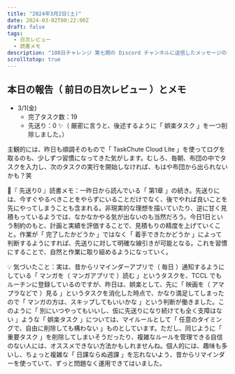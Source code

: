 ```yaml
---
title: "2024年3月2日(土)"
date: 2024-03-02T00:22:00Z
draft: false
tags:
  - 日次レビュー
  - 読書メモ
description: "100日チャレンジ 第七期の Discord チャンネルに送信したメッセージのアーカイブ"
scrolltotop: true
---
```


## 本日の報告（ 前日の日次レビュー ）とメモ

- 3/1(金)
  - 完了タスク数：19
  - 先送り：0 ✨（ 厳密に言うと、後述するように「 娯楽タスク 」を一つ削除しました。）

主観的には、昨日も順調そのもので「 TaskChute Cloud Lite 」を使ってログを取るのも、少しずつ習慣になってきた気がします。むしろ、毎朝、布団の中でタスクを入力し、次のタスクの実行を開始しなければ、もはや布団から出られないかも？笑

🔖『 先送り0 』読書メモ：一昨日から読んでいる「 第1章 」の続き。先送りには、今すぐやるべきことをやらずにいることだけでなく、後でやれば良いことを先にやってしまうことも含まれる。非現実的な理想を描いていたり、逆に甘く見積もっているようでは、なかなかやる気が出ないのも当然だろう。今日1日という制約のもと、計画と実績を評価することで、見積もりの精度を上げていくこと。作業が「 完了したかどうか 」ではなく「 着手できたかどうか 」によって判断するようにすれば、先送りに対して明確な線引きが可能となる。これを習慣にすることで、自然と作業に取り組めるようになっていく。

💡 気づいたこと：実は、昔からリマインダーアプリで（ 毎日 ）通知するようにしている「 マンガを（ マンガアプリで ）読む 」というタスクを、TCCL でもルーチンに登録しているのですが、昨日は、娯楽として、先に「 映画を（ アマプラなどで ）見る 」というタスクを消化した時点で、かなり満足してしまったので「 マンガの方は、スキップしてもいいかな 」という判断が働きました。このように「 別にいつやってもいいし、仮に先送りになり続けても全く支障はない 」ような「 娯楽タスク 」については、マイルールとして「 任意のタイミングで、自由に削除しても構わない 」ものとしています。ただし、同じように「 重要タスク 」を削除してしまいそうだったり、複雑なルールを管理できる自信のない人には、オススメできない方法かもしれませんね。個人的には、趣味も多いし、ちょっと複雑な「 日課ならぬ週課 」を忘れないよう、昔からリマインダーを使っていて、ずっと問題なく運用できてはいました。
